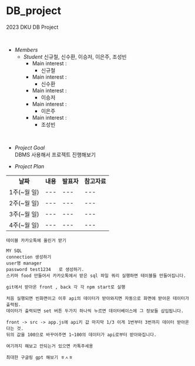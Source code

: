 # DB_project

2023 DKU DB Project <br>

<br>

* *Members*
    - *Student* 신규철, 신수환, 이승저, 이은주, 조성빈 <br>
        - Main interest : 
            - 신규철
        - Main interest : 
            - 신수환
        - Main interest : 
            - 이승저
        - Main interest : 
            - 이은주
        - Main interest : 
            - 조성빈
<br>

* *Project Goal*    <br>
    DBMS 사용해서 프로젝트 진행해보기
    
* *Project Plan*

<table border="0" align="center" width=100%>
    <tr align="center">
        <td><B>날짜</td>
        <td><B>내용</td>
        <td><B>발표자</td>
        <td><B>참고자료</td>
    </tr>
    <tr>
        <td rowspan="1">1주(~월 일)</td>
        <td>---</td>
        <td>---</td>
        <td>---</td>
    </tr>
    <tr>
        <td rowspan="1">2주(~월 일)</td>
        <td>---</td>
        <td>---</td>
        <td>---</td>
    </tr>
    <tr>
        <td rowspan="1">3주(~월 일)</td>
        <td>---</td>
        <td>---</td>
        <td>---</td>
    </tr>
    <tr>
        <td rowspan="1">4주(~월 일)</td>
        <td>---</td>
        <td>---</td>
        <td>---</td>
    </tr>
    </table>

    
    테이블 카카오톡에 올린거 받기

    MY SQL
    connection 생성하기
    user명 manager
    password test1234   로 생성하기.
    스키마 food 만들어서 카카오톡에서 받은 sql 파일 쿼리 실행하면 테이블들 만들어집니다.

    git에서 받아온 front , back 각 각 npm start로 실행

    처음 실행되면 빈화면이고 이후 api의 데이터가 받아와지면 자동으로 화면에 받아온 데이터가 출력됨.
    데이터가 출력되면 set 버튼 두가지 하나씩 누르면 데이터베이스에 그 정보들 삽입됩니다.

    front -> src -> app.js에 api키 값 마지막 1/3 이게 1번부터 3번까지 데이터 받아온다는 것.
    뒤의 값을 100으로 바꾸어주면 1~100의 데이터가 api로부터 받아와집니다.

    여기까지 해보고 안되는거 있으면 카톡주세용

    최대한 구글링 gpt 해보기 ㅎㅅㅎ
    
